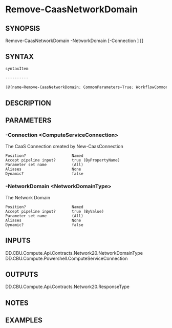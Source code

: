 ﻿Remove-CaasNetworkDomain
===================

## SYNOPSIS

Remove-CaasNetworkDomain -NetworkDomain <NetworkDomainType> [-Connection <ComputeServiceConnection>] [<CommonParameters>]


## SYNTAX
```powershell
syntaxItem                                                                                                          

----------                                                                                                          

{@{name=Remove-CaasNetworkDomain; CommonParameters=True; WorkflowCommonParameters=False; parameter=System.Object[]}}
```

## DESCRIPTION


## PARAMETERS
### -Connection &lt;ComputeServiceConnection&gt;
The CaaS Connection created by New-CaasConnection
```
Position?                    Named
Accept pipeline input?       true (ByPropertyName)
Parameter set name           (All)
Aliases                      None
Dynamic?                     false
```
 
### -NetworkDomain &lt;NetworkDomainType&gt;
The Network Domain
```
Position?                    Named
Accept pipeline input?       true (ByValue)
Parameter set name           (All)
Aliases                      None
Dynamic?                     false
```

## INPUTS
DD.CBU.Compute.Api.Contracts.Network20.NetworkDomainType
DD.CBU.Compute.Powershell.ComputeServiceConnection


## OUTPUTS
DD.CBU.Compute.Api.Contracts.Network20.ResponseType


## NOTES


## EXAMPLES
